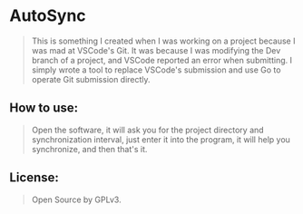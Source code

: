 # AutoSync

> This is something I created when I was working on a project because I was mad at VSCode's Git.
> It was because I was modifying the Dev branch of a project, and VSCode reported an error when submitting.
> I simply wrote a tool to replace VSCode's submission and use Go to operate Git submission directly.

## How to use:

> Open the software, it will ask you for the project directory and synchronization interval, just enter it into the program, it will help you synchronize, and then that's it.

## License:

> Open Source by GPLv3.
